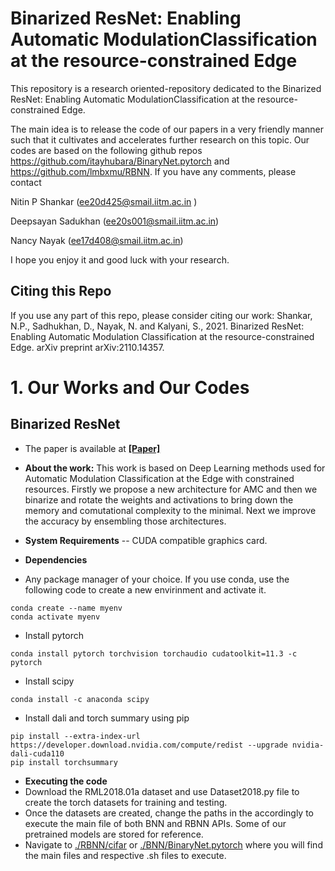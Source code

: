 # Binarized ResNet: Enabling Automatic ModulationClassification at the resource-constrained Edge
This repository is a research oriented-repository dedicated to the Binarized ResNet: Enabling Automatic ModulationClassification at the resource-constrained Edge. 

The main idea is to release the code of our papers in a very friendly manner such that it cultivates and accelerates further research on this topic. Our codes are based on the following github repos https://github.com/itayhubara/BinaryNet.pytorch and https://github.com/lmbxmu/RBNN.
If you have any comments, please contact 

Nitin P Shankar  (ee20d425@smail.iitm.ac.in )

Deepsayan Sadukhan (ee20s001@smail.iitm.ac.in)

Nancy Nayak (ee17d408@smail.iitm.ac.in)

I hope you enjoy it and good luck with your research.

## Citing this Repo
If you use any part of this repo, please consider citing our work:
Shankar, N.P., Sadhukhan, D., Nayak, N. and Kalyani, S., 2021. Binarized ResNet: Enabling Automatic Modulation Classification at the resource-constrained Edge. arXiv preprint arXiv:2110.14357.

# 1. Our Works and Our Codes
## Binarized ResNet
- The paper is available at __[[Paper]](https://arxiv.org/abs/2110.14357)__

- **About the work:** This work is based on Deep Learning methods used for Automatic Modulation Classification at the Edge with constrained resources. Firstly we propose a new architecture for AMC and then we binarize and rotate the weights and activations to bring down the memory and comutational complexity to the minimal. Next we improve the accuracy by ensembling those architectures.

- **System Requirements**
-- CUDA compatible graphics card.

- **Dependencies**
- Any package manager of your choice. If you use conda, use the following code to create a new envirinment and activate it.
```
conda create --name myenv
conda activate myenv
```

- Install pytorch
```
conda install pytorch torchvision torchaudio cudatoolkit=11.3 -c pytorch
```

- Install scipy
```
conda install -c anaconda scipy
```

- Install dali and torch summary using pip
```
pip install --extra-index-url https://developer.download.nvidia.com/compute/redist --upgrade nvidia-dali-cuda110
pip install torchsummary
```
- **Executing the code**
- Download the RML2018.01a dataset and use Dataset2018.py file to create the torch datasets for training and testing.
- Once the datasets are created, change the paths in the accordingly to execute the main file of both BNN and RBNN APIs. Some of our pretrained models are stored for reference.
- Navigate to [./RBNN/cifar](https://github.com/deepsy1998/RBLResNet/tree/main/RBNN/cifar) or [./BNN/BinaryNet.pytorch](https://github.com/deepsy1998/RBLResNet/tree/main/BNN/BinaryNet.pytorch) where you will find the main files and respective .sh files to execute.
